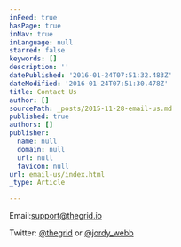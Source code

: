 ```yaml
---
inFeed: true
hasPage: true
inNav: true
inLanguage: null
starred: false
keywords: []
description: ''
datePublished: '2016-01-24T07:51:32.483Z'
dateModified: '2016-01-24T07:51:30.478Z'
title: Contact Us
author: []
sourcePath: _posts/2015-11-28-email-us.md
published: true
authors: []
publisher:
  name: null
  domain: null
  url: null
  favicon: null
url: email-us/index.html
_type: Article

---
```

Email:[support@thegrid.io][0]

Twitter: [@thegrid][1] or [@jordy\_webb][2]

[0]: mailto:support@thegrid.io
[1]: https://twitter.com/thegrid
[2]: https://twitter.com/Jordy_Webb